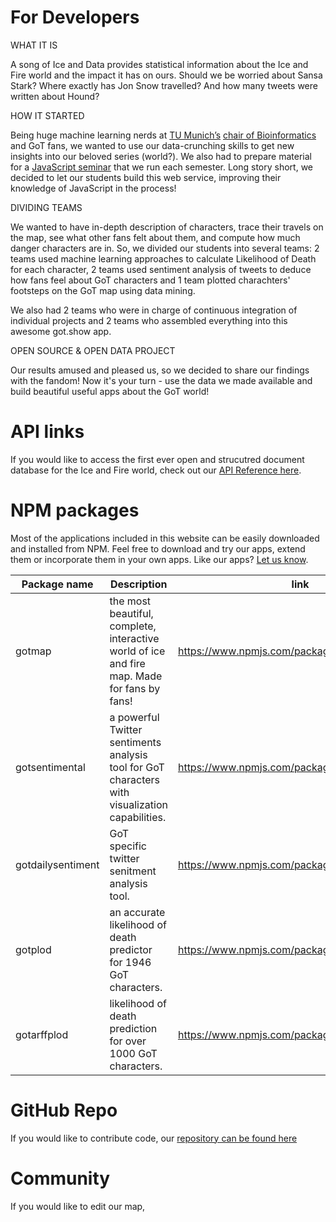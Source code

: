 #  For Developers

WHAT IT IS

A song of Ice and Data provides statistical information about the Ice and Fire world and the impact it has on ours. Should we be worried about Sansa Stark? Where exactly has Jon Snow travelled? And how many tweets were written about Hound?

HOW IT STARTED

Being huge machine learning nerds at [TU Munich’s](https://www.tum.de/) [chair of Bioinformatics](https://rostlab.org/) and GoT fans, we wanted to use our data-crunching skills to get new insights into our beloved series (world?). We also had to prepare material for a [JavaScript seminar](https://rostlab.org/owiki/index.php/Javascript_technology_2016) that we run each semester. Long story short, we decided to let our students build this web service, improving their knowledge of JavaScript in the process!

DIVIDING TEAMS

We wanted to have in-depth description of characters, trace their travels on the map, see what other fans felt about them, and compute how much danger characters are in. So, we divided our students into several teams: 2 teams used machine learning approaches to calculate Likelihood of Death for each character, 2 teams used sentiment analysis of tweets to deduce how fans feel about GoT characters and 1 team plotted charachters' footsteps on the GoT map using data mining.

We also had 2 teams who were in charge of continuous integration of individual projects and 2 teams who assembled everything into this awesome got.show app.

OPEN SOURCE & OPEN DATA PROJECT

Our results amused and pleased us, so we decided to share our findings with the fandom!
Now it's your turn - use the data we made available and build beautiful useful apps about the GoT world!

# API links
If you would like to access the first ever open and strucutred document database for the Ice and Fire world, check out our [API Reference here](https://api.got.show/doc/). 

# NPM packages
Most of the applications included in this website can be easily downloaded and installed from NPM. Feel free to download and try our apps, extend them or incorporate them in your own apps. Like our apps? [Let us know](https://twitter.com/asoiad).

| Package name  | Description   | link  |
|---|---|---|
| gotmap  | the most beautiful, complete, interactive world of ice and fire map. Made for fans by fans!  | https://www.npmjs.com/package/gotmap  |
|  gotsentimental | a powerful Twitter sentiments analysis tool for GoT characters with visualization capabilities.   |  https://www.npmjs.com/package/gotsentimental |
| gotdailysentiment  | GoT specific twitter senitment analysis tool.  |  https://www.npmjs.com/package/gotdailysentiment |
| gotplod  | an accurate likelihood of death predictor for 1946 GoT characters.   |  https://www.npmjs.com/package/gotplod |
| gotarffplod  | likelihood of death prediction for over 1000 GoT characters.    |  https://www.npmjs.com/package/gotarffplod |


# GitHub Repo
If you would like to contribute code, our [repository can be found here](https://github.com/got-show/general)

# Community
If you would like to edit our map, 
